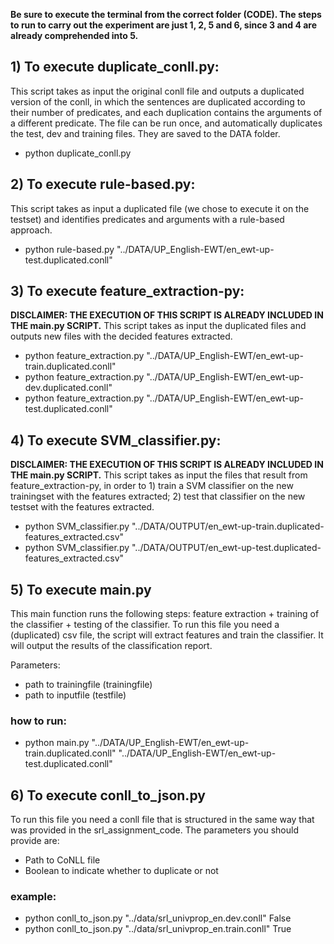 **Be sure to execute the terminal from the correct folder (CODE). The steps to run to carry out the experiment are just 1, 2, 5 and 6, since 3 and 4 are already comprehended into 5.**

## 1) To execute duplicate_conll.py:
This script takes as input the original conll file and outputs a duplicated version of the conll, in which the sentences are duplicated according to their number of predicates, and each duplication contains the arguments of a different predicate. The file can be run once, and automatically duplicates the test, dev and training files. They are saved to the DATA folder. 

- python duplicate_conll.py 

## 2) To execute rule-based.py:
This script takes as input a duplicated file (we chose to execute it on the testset) and identifies predicates and arguments with a rule-based approach.

- python rule-based.py "../DATA/UP_English-EWT/en_ewt-up-test.duplicated.conll"

## 3) To execute feature_extraction-py:
**DISCLAIMER: THE EXECUTION OF THIS SCRIPT IS ALREADY INCLUDED IN THE main.py SCRIPT.** This script takes as input the duplicated files and outputs new files with the decided features extracted. 

- python feature_extraction.py "../DATA/UP_English-EWT/en_ewt-up-train.duplicated.conll"
- python feature_extraction.py "../DATA/UP_English-EWT/en_ewt-up-dev.duplicated.conll"
- python feature_extraction.py "../DATA/UP_English-EWT/en_ewt-up-test.duplicated.conll"

## 4) To execute SVM_classifier.py:
**DISCLAIMER: THE EXECUTION OF THIS SCRIPT IS ALREADY INCLUDED IN THE main.py SCRIPT.**
This script takes as input the files that result from feature_extraction-py, in order to 1) train a SVM classifier on the new trainingset with the features extracted; 2) test that classifier on the new testset with the features extracted. 

- python SVM_classifier.py "../DATA/OUTPUT/en_ewt-up-train.duplicated-features_extracted.csv"
- python SVM_classifier.py "../DATA/OUTPUT/en_ewt-up-test.duplicated-features_extracted.csv"

## 5) To execute main.py
This main function runs the following steps: feature extraction + training of the classifier + testing of the classifier. To run this file you need a (duplicated) csv file, the script will extract features and train the classifier. It will output the results of the classification report.

Parameters:
- path to trainingfile (trainingfile)
- path to inputfile (testfile)

### how to run:
- python main.py "../DATA/UP_English-EWT/en_ewt-up-train.duplicated.conll" "../DATA/UP_English-EWT/en_ewt-up-test.duplicated.conll"

## 6) To execute conll_to_json.py
To run this file you need a conll file that is structured in the same way that was provided in the srl_assignment_code.
The parameters you should provide are:
- Path to CoNLL file
- Boolean to indicate whether to duplicate or not

### example:
- python conll_to_json.py "../data/srl_univprop_en.dev.conll" False
- python conll_to_json.py "../data/srl_univprop_en.train.conll" True 



